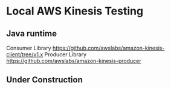 # Local AWS Kinesis Testing

## Java runtime

Consumer Library
https://github.com/awslabs/amazon-kinesis-client/tree/v1.x
Producer Library  
https://github.com/awslabs/amazon-kinesis-producer

## Under Construction

 